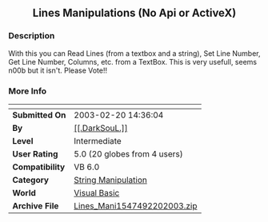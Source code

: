 ﻿<div align="center">

## Lines Manipulations \(No Api or ActiveX\)


</div>

### Description

With this you can Read Lines (from a textbox and a string), Set Line Number, Get Line Number, Columns, etc. from a TextBox. This is very usefull, seems n00b but it isn't. Please Vote!!
 
### More Info
 


<span>             |<span>
---                |---
**Submitted On**   |2003-02-20 14:36:04
**By**             |[\[\[\.DarkSouL\.\]\]](https://github.com/Planet-Source-Code/PSCIndex/blob/master/ByAuthor/darksoul.md)
**Level**          |Intermediate
**User Rating**    |5.0 (20 globes from 4 users)
**Compatibility**  |VB 6\.0
**Category**       |[String Manipulation](https://github.com/Planet-Source-Code/PSCIndex/blob/master/ByCategory/string-manipulation__1-5.md)
**World**          |[Visual Basic](https://github.com/Planet-Source-Code/PSCIndex/blob/master/ByWorld/visual-basic.md)
**Archive File**   |[Lines\_Mani1547492202003\.zip](https://github.com/Planet-Source-Code/darksoul-lines-manipulations-no-api-or-activex__1-43361/archive/master.zip)








